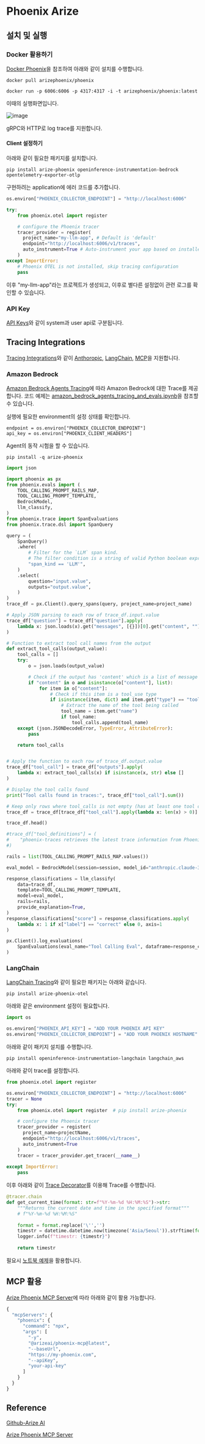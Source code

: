 # Phoenix Arize

## 설치 및 실행

### Docker 활용하기

[Docker Phoenix](https://arize.com/docs/phoenix/self-hosting/deployment-options/docker#docker)을 참조하여 아래와 같이 설치를 수행합니다.

```text
docker pull arizephoenix/phoenix

docker run -p 6006:6006 -p 4317:4317 -i -t arizephoenix/phoenix:latest
```

이때의 실행화면입니다.

![image](https://github.com/user-attachments/assets/d78b6b9e-9716-46d4-87c7-87585adc9bbb)

gRPC와 HTTP로 log trace를 지원합니다.

#### Client 설정하기

아래와 같이 필요한 패키지를 설치합니다.

```text
pip install arize-phoenix openinference-instrumentation-bedrock opentelemetry-exporter-otlp
```

구현하려는 application에 에러 코드를 추가합니다.

```python
os.environ["PHOENIX_COLLECTOR_ENDPOINT"] = "http://localhost:6006"

try:
    from phoenix.otel import register

    # configure the Phoenix tracer
    tracer_provider = register(
      project_name="my-llm-app", # Default is 'default'
      endpoint="http://localhost:6006/v1/traces",
      auto_instrument=True # Auto-instrument your app based on installed OI dependencies
    )
except ImportError:
    # Phoenix OTEL is not installed, skip tracing configuration
    pass
```

이후 "my-llm-app"라는 프로젝트가 생성되고, 이후로 별다른 설정없이 관련 로그를 확인할 수 있습니다.


### API Key

[API Keys](https://arize.com/docs/phoenix/settings/api-keys)와 같이 system과 user api로 구분됩니다.

## Tracing Integrations

[Tracing Integrations](https://github.com/Arize-ai/phoenix?tab=readme-ov-file#tracing-integrations)와 같이 [Anthoropic](https://arize.com/docs/phoenix/integrations/llm-providers/anthropic), [LangChain](https://arize.com/docs/phoenix/integrations/frameworks/langchain), [MCP](https://arize.com/docs/phoenix/integrations/model-context-protocol)을 지원합니다.

### Amazon Bedrock

[Amazon Bedrock Agents Tracing](https://arize.com/docs/phoenix/integrations/llm-providers/amazon-bedrock/amazon-bedrock-agents-tracing)에 따라 Amazon Bedrock에 대한 Trace를 제공합니다. 코드 예제는 [amazon_bedrock_agents_tracing_and_evals.ipynb](https://colab.research.google.com/github/Arize-ai/phoenix/blob/main/tutorials/integrations/amazon_bedrock_agents_tracing_and_evals.ipynb)을 참조할 수 있습니다.

실행에 필요한 environment의 설정 상태를 확인합니다.

```text
endpoint = os.environ["PHOENIX_COLLECTOR_ENDPOINT"]
api_key = os.environ["PHOENIX_CLIENT_HEADERS"]
```

Agent의 동작 시험을 할 수 있습니다.

```text
pip install -q arize-phoenix
```

```python
import json

import phoenix as px
from phoenix.evals import (
    TOOL_CALLING_PROMPT_RAILS_MAP,
    TOOL_CALLING_PROMPT_TEMPLATE,
    BedrockModel,
    llm_classify,
)
from phoenix.trace import SpanEvaluations
from phoenix.trace.dsl import SpanQuery

query = (
    SpanQuery()
    .where(
        # Filter for the `LLM` span kind.
        # The filter condition is a string of valid Python boolean expression.
        "span_kind == 'LLM'",
    )
    .select(
        question="input.value",
        outputs="output.value",
    )
)
trace_df = px.Client().query_spans(query, project_name=project_name)

# Apply JSON parsing to each row of trace_df.input.value
trace_df["question"] = trace_df["question"].apply(
    lambda x: json.loads(x).get("messages", [{}])[0].get("content", "") if isinstance(x, str) else x
)

# Function to extract tool call names from the output
def extract_tool_calls(output_value):
    tool_calls = []
    try:
        o = json.loads(output_value)

        # Check if the output has 'content' which is a list of message components
        if "content" in o and isinstance(o["content"], list):
            for item in o["content"]:
                # Check if this item is a tool_use type
                if isinstance(item, dict) and item.get("type") == "tool_use":
                    # Extract the name of the tool being called
                    tool_name = item.get("name")
                    if tool_name:
                        tool_calls.append(tool_name)
    except (json.JSONDecodeError, TypeError, AttributeError):
        pass

    return tool_calls


# Apply the function to each row of trace_df.output.value
trace_df["tool_call"] = trace_df["outputs"].apply(
    lambda x: extract_tool_calls(x) if isinstance(x, str) else []
)

# Display the tool calls found
print("Tool calls found in traces:", trace_df["tool_call"].sum())

# Keep only rows where tool_calls is not empty (has at least one tool call)
trace_df = trace_df[trace_df["tool_call"].apply(lambda x: len(x) > 0)]

trace_df.head()

#trace_df["tool_definitions"] = (
#    "phoenix-traces retrieves the latest trace information from Phoenix, phoenix-experiments retrieves the latest experiment information from Phoenix, phoenix-datasets retrieves the latest dataset information from Phoenix"
#)

rails = list(TOOL_CALLING_PROMPT_RAILS_MAP.values())

eval_model = BedrockModel(session=session, model_id="anthropic.claude-3-5-haiku-20241022-v1:0")

response_classifications = llm_classify(
    data=trace_df,
    template=TOOL_CALLING_PROMPT_TEMPLATE,
    model=eval_model,
    rails=rails,
    provide_explanation=True,
)
response_classifications["score"] = response_classifications.apply(
    lambda x: 1 if x["label"] == "correct" else 0, axis=1
)

px.Client().log_evaluations(
    SpanEvaluations(eval_name="Tool Calling Eval", dataframe=response_classifications),
)
```



### LangChain

[LangChain Tracing](https://arize.com/docs/phoenix/integrations/frameworks/langchain/langchain-tracing)와 같이 필요한 패키지는 아래와 같습니다.

```text
pip install arize-phoenix-otel
```

아래와 같은 environment 설정이 필요합니다.

```python
import os

os.environ["PHOENIX_API_KEY"] = "ADD YOUR PHOENIX API KEY"
os.environ["PHOENIX_COLLECTOR_ENDPOINT"] = "ADD YOUR PHOENIX HOSTNAME"
```

아래와 같이 패키지 설치를 수행합니다.

```text
pip install openinference-instrumentation-langchain langchain_aws
```

아래와 같이 trace를 설정합니다.

```python
from phoenix.otel import register

os.environ["PHOENIX_COLLECTOR_ENDPOINT"] = "http://localhost:6006"
tracer = None
try:
    from phoenix.otel import register  # pip install arize-phoenix

    # configure the Phoenix tracer
    tracer_provider = register(
      project_name=projectName,
      endpoint="http://localhost:6006/v1/traces",
      auto_instrument=True
    )
    tracer = tracer_provider.get_tracer(__name__)
    
except ImportError:
    pass
```

이후 아래와 같이 [Trace Decorator](https://arize.com/docs/phoenix/tracing/how-to-tracing/setup-tracing/instrument-python#id-1.-as-a-decorator-to-trace-entire-functions)를 이용해 Trace를 수행합니다.

```python
@tracer.chain
def get_current_time(format: str=f"%Y-%m-%d %H:%M:%S")->str:
    """Returns the current date and time in the specified format"""
    # f"%Y-%m-%d %H:%M:%S"
    
    format = format.replace('\'','')
    timestr = datetime.datetime.now(timezone('Asia/Seoul')).strftime(format)
    logger.info(f"timestr: {timestr}")
    
    return timestr
```



필요시 [노트북 예제](https://colab.research.google.com/github/Arize-ai/phoenix/blob/main/tutorials/tracing/langchain_tracing_tutorial.ipynb)을 활용합니다.

### 

## MCP 활용

[Arize Phoenix MCP Server](https://github.com/Arize-ai/phoenix/tree/main/js/packages/phoenix-mcp)에 따라 아래와 같이 활용 가능합니다.

```python
{
  "mcpServers": {
    "phoenix": {
      "command": "npx",
      "args": [
        "-y",
        "@arizeai/phoenix-mcp@latest",
        "--baseUrl",
        "https://my-phoenix.com",
        "--apiKey",
        "your-api-key"
      ]
    }
  }
}
```

## Reference

[Github-Arize AI](https://github.com/Arize-ai/phoenix)

[Arize Phoenix MCP Server](https://github.com/Arize-ai/phoenix/tree/main/js/packages/phoenix-mcp)
